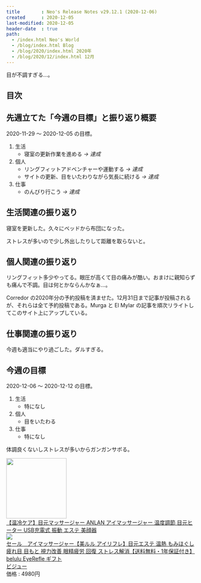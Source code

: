 ```yaml
---
title        : Neo's Release Notes v29.12.1 (2020-12-06)
created      : 2020-12-05
last-modified: 2020-12-05
header-date  : true
path:
  - /index.html Neo's World
  - /blog/index.html Blog
  - /blog/2020/index.html 2020年
  - /blog/2020/12/index.html 12月
---
```


目が不調すぎる…。

## 目次

## 先週立てた「今週の目標」と振り返り概要

2020-11-29 〜 2020-12-05 の目標。

1. 生活
    - 寝室の更新作業を進める *→ 達成*
2. 個人
    - リングフィットアドベンチャーや運動する *→ 達成*
    - サイトの更新、目をいたわりながら気長に続ける *→ 達成*
3. 仕事
    - のんびり行こう *→ 達成*

## 生活関連の振り返り

寝室を更新した。久々にベッドから布団になった。

ストレスが多いので少し外出したりして距離を取らないと。

## 個人関連の振り返り

リングフィット多少やってる。眼圧が高くて目の痛みが酷い。おまけに親知らずも痛んで不調。目は何とかならんかなぁ…。

Corredor の2020年分の予約投稿を済ませた。12月31日まで記事が投稿されるが、それらは全て予約投稿である。Murga と El Mylar の記事を順次リライトしてこのサイト上にアップしている。

## 仕事関連の振り返り

今週も適当にやり過ごした。ダルすぎる。

## 今週の目標

2020-12-06 〜 2020-12-12 の目標。

1. 生活
    - 特になし
2. 個人
    - 目をいたわる
3. 仕事
    - 特になし

体調良くないしストレスが多いからガンガンサボる。

<div class="ad-amazon">
  <div class="ad-amazon-image">
    <a href="https://www.amazon.co.jp/dp/B08312GG7R?tag=neos21-22&amp;linkCode=osi&amp;th=1&amp;psc=1">
      <img src="https://m.media-amazon.com/images/I/410gShZKLaL._SL160_.jpg" width="160" height="160">
    </a>
  </div>
  <div class="ad-amazon-info">
    <div class="ad-amazon-title">
      <a href="https://www.amazon.co.jp/dp/B08312GG7R?tag=neos21-22&amp;linkCode=osi&amp;th=1&amp;psc=1">【温冷ケア】目元マッサージャー ANLAN アイマッサージャー 温度調節 目元ヒーター USB充電式 振動 エステ 美顔器</a>
    </div>
  </div>
</div>

<div class="ad-rakuten">
  <div class="ad-rakuten-image">
    <a href="https://hb.afl.rakuten.co.jp/hgc/g00sk2o2.waxyc1a6.g00sk2o2.waxyd3da/?pc=https%3A%2F%2Fitem.rakuten.co.jp%2Fbi-jou%2Fbelulu-eyerefle%2F&amp;m=http%3A%2F%2Fm.rakuten.co.jp%2Fbi-jou%2Fi%2F10000109%2F">
      <img src="https://thumbnail.image.rakuten.co.jp/@0_mall/bi-jou/cabinet/eyecareset/eyerefle5_lp01.jpg?_ex=128x128">
    </a>
  </div>
  <div class="ad-rakuten-info">
    <div class="ad-rakuten-title">
      <a href="https://hb.afl.rakuten.co.jp/hgc/g00sk2o2.waxyc1a6.g00sk2o2.waxyd3da/?pc=https%3A%2F%2Fitem.rakuten.co.jp%2Fbi-jou%2Fbelulu-eyerefle%2F&amp;m=http%3A%2F%2Fm.rakuten.co.jp%2Fbi-jou%2Fi%2F10000109%2F">セール　アイマッサージャー【美ルル アイリフレ】目元エステ 温熱 もみほぐし 疲れ目 目もと 視力改善 眼精疲労 回復 ストレス解消【送料無料・1年保証付き】belulu EyeRefle ギフト</a>
    </div>
    <div class="ad-rakuten-shop">
      <a href="https://hb.afl.rakuten.co.jp/hgc/g00sk2o2.waxyc1a6.g00sk2o2.waxyd3da/?pc=https%3A%2F%2Fwww.rakuten.co.jp%2Fbi-jou%2F&amp;m=http%3A%2F%2Fm.rakuten.co.jp%2Fbi-jou%2F">ビジュー</a>
    </div>
    <div class="ad-rakuten-price">価格 : 4980円</div>
  </div>
</div>
